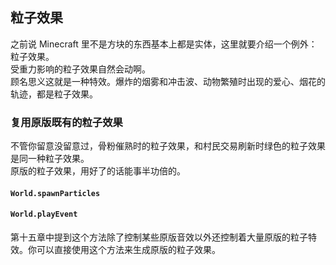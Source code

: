## 粒子效果

之前说 Minecraft 里不是方块的东西基本上都是实体，这里就要介绍一个例外：粒子效果。  
受重力影响的粒子效果自然会动啊。  
顾名思义这就是一种特效。爆炸的烟雾和冲击波、动物繁殖时出现的爱心、烟花的轨迹，都是粒子效果。

### 复用原版既有的粒子效果

不管你留意没留意过，骨粉催熟时的粒子效果，和村民交易刷新时绿色的粒子效果是同一种粒子效果。  
原版的粒子效果，用好了的话能事半功倍的。

#### `World.spawnParticles`

#### `World.playEvent`

第十五章中提到这个方法除了控制某些原版音效以外还控制着大量原版的粒子特效。你可以直接使用这个方法来生成原版的粒子效果。
